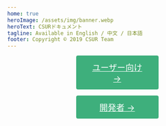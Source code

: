 ```yaml
---
home: true
heroImage: /assets/img/banner.webp
heroText: CSURドキュメント
tagline: Available in English / 中文 / 日本語
footer: Copyright © 2019 CSUR Team
---
```


<p align="center"><a href="/ja/docs/guide/" class="nav-link action-button" style="width: 189px; display:inline-block; font-size:1.2rem; color:#fff; background-color:#3eaf7c; padding: .8rem 1.6rem; border-radius:4px; transition: background-color .1s ease; box-sizing:border-box; border-buttom: 1px soild #389d70;"">ユーザー向け →</a></p>
<p align="center"><a href="/ja/docs/dev/" class="nav-link action-button" style="width:189px; display:inline-block; font-size:1.2rem; color:#fff; background-color:#3eaf7c; padding: .8rem 1.6rem; border-radius:4px; transition: background-color .1s ease; box-sizing:border-box; border-buttom: 1px soild #389d70;">開発者 →</a></p>